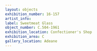 ```yaml
---
layout: objects
exhibition_number: 16-157
artist_info: 
label: Sweetmeat Glass
object_number: C.504-1961
exhibition_location: Confectioner's Shop
exhibition_area: C
gallery_location: Adeane 
---
```

